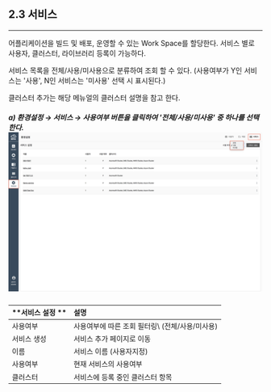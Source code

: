 ## 2.3 서비스

---

어플리케이션을 빌드 및 배포, 운영할 수 있는 Work Space를 할당한다. 서비스 별로 사용자, 클러스터, 라이브러리 등록이 가능하다.

서비스 목록을 전체/사용/미사용으로 분류하여 조회 할 수 있다. \(사용여부가 Y인 서비스는 '사용', N인 서비스는 '미사용' 선택 시 표시된다.\)

클러스터 추가는 해당 메뉴얼의 클러스터 설명을 참고 한다.

##### a\) 환경설정 → 서비스 →  사용여부 버튼을 클릭하여 '전체/사용/미사용' 중 하나를 선택한다.![](/assets/KR/3.0.0/2.3_1.png)

| **서비스 설정 ** | **설명** |
| :--- | :--- |
| 사용여부 | 사용여부에 따른 조회 필터링\ (전체/사용/미사용\) |
| 서비스 생성 | 서비스 추가 페이지로 이동 |
| 이름 | 서비스 이름 \(사용자지정\) |
| 사용여부 | 현재 서비스의 사용여부 |
| 클러스터 | 서비스에 등록 중인 클러스터 항목 |



